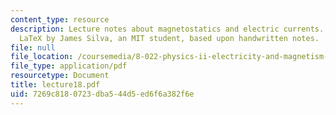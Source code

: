 ```yaml
---
content_type: resource
description: Lecture notes about magnetostatics and electric currents. Prepared in
  LaTeX by James Silva, an MIT student, based upon handwritten notes.
file: null
file_location: /coursemedia/8-022-physics-ii-electricity-and-magnetism-fall-2006/7269c8180723dba544d5ed6f6a382f6e_lecture18.pdf
file_type: application/pdf
resourcetype: Document
title: lecture18.pdf
uid: 7269c818-0723-dba5-44d5-ed6f6a382f6e
---
```

